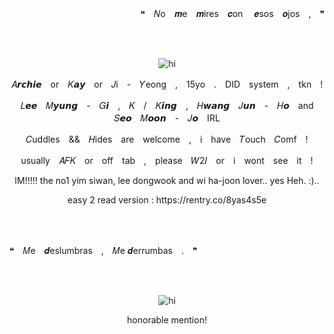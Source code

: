 <p align="right">
❝　𝑁o　𝒎e　𝒎ires　𝒄on 　𝒆sos　𝒐jos　,　❞
</p>
<br>
<br>
<p align="center">
  <img src="https://i.ibb.co/0s7xgKp/Untitled33-20250126110603.png" alt="hi">
</p>
<p align="center">
  𝐴𝙧𝙘𝙝𝙞𝙚　or　𝐾𝙖𝙮　or　𝐽i　-　𝑌eong　,　15yo　.　DID　system　,　tkn　!
</p>
<p align="center">
  𝐿𝙚𝙚　𝑀𝙮𝙪𝙣𝙜　-　𝐺𝙞　,　𝐾　/　𝐾𝙞𝙣𝙜　,　𝐻𝙬𝙖𝙣𝙜　𝐽𝙪𝙣　-　𝐻𝙤　and　𝑆𝙚𝙤　𝑀𝙤𝙤𝙣　-　𝐽𝙤　IRL
</p>
<p align="center">
  𝐶uddles　&&　𝐻ides　are　welcome　,　i　have　𝑇ouch　𝐶omf　!
</p>
<p align="center">
  usually　𝐴𝐹𝐾　or　off　tab　,　please　𝑊2𝐼　or　i　wont　see　it　!
</p>
<p align="center">
  IM!!!!! the no1 yim siwan, lee dongwook and wi ha-joon lover.. yes Heh. :)..
</p>
<p align="center">
  easy 2 read version : https://rentry.co/8yas4s5e
</p>
<br>
<br>
<p align="left">
  ❝　𝑀e　𝒅eslumbras　,　𝑀e 𝒅errumbas　.　❞
</p>
<br>
<br>
<p align="center">
  <img src="https://i.ibb.co/3YT7dyxQ/Screenshot-2025-02-11-2-23-31-AM.png" alt="hi"
</p>
<p align="center">
  honorable mention!
</p>
